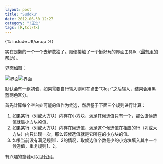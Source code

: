 ```yaml
---
layout: post
title: "Sudoku"
date: 2012-06-30 12:27
category: "!正业"
tags: [R,tcl/tk]
---
```

{% include JB/setup %}

实在是懒的一个一个去解数独了。顺便接触了一个挺好玩的界面工具tk（[最有用的帮助](http://www.tcl.tk/man/tcl8.5/Keywords/contents.htm "tk help keywords")）。

界面如图：

![界面](/assets/images/20120630_sudoku1.png "Sudoku初始界面")![界面](/assets/images/20120630_sudoku2.png "Sudoku结果界面")

默认会有一组初值，如果需要自行输入则可在点击“Clear”之后输入，结果会用黑蓝两色区分。

首先计算每个空白处可能的值作为候选，然后基于下面三个规则进行计算：

1. 如果某行（列或大方块）内存在小方块，满足其候选值只有一个，那么该候选值就是小方块的值。  
2. 如果某行（列或大方块）内存在候选值，满足这个候选值在相应的行（列或大方块）内只出现一次，那么该候选值就是它所在的小方块的值。  
3. 如果当前没有满足规则1、2的情况，取候选值个数最少的小方块填入其中一个候选值，重复规则1、2。  


有兴趣的童鞋可以见[代码](https://github.com/equation85/ForFun/tree/master/sudoku "Sudoku代码")。
